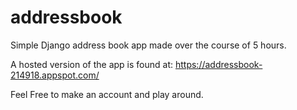 # addressbook

Simple Django address book app made over the course of 5 hours.

A hosted version of the app is found at: https://addressbook-214918.appspot.com/

Feel Free to make an account and play around.
